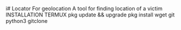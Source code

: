 i# Locator
For geolocation
A tool for finding location of a victim 
INSTALLATION
        TERMUX
pkg update && upgrade
pkg install wget git python3 
gitclone 
